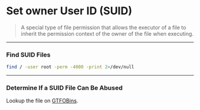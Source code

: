 # Set owner User ID (SUID)

> A special type of file permission that allows the executor of a file to inherit the permission context of the owner of the file when executing.

---

### Find SUID Files

```bash
find / -user root -perm -4000 -print 2>/dev/null
```

---

### Determine If a SUID File Can Be Abused

Lookup the file on [GTFOBins](https://gtfobins.github.io/).